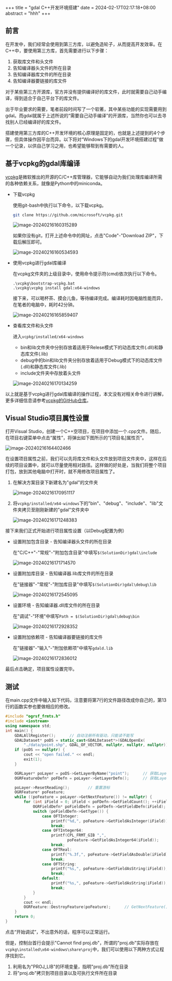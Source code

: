 +++
title = "gdal C++开发环境搭建"
date = 2024-02-17T02:17:18+08:00
abstract = "hhh"
+++

## 前言

在开发中，我们经常会使用到第三方库，以避免造轮子，从而提高开发效率。在C++中，要使用第三方库，首先需要进行以下步骤：

1. 获取库文件和头文件
2. 告知编译器头文件的所在目录
3. 告知编译器库文件的所在目录
4. 告知编译器要链接的库文件

对于某些第三方开源库，官方并没有提供编译好的库文件，此时就需要自己动手编译，得到适合于自己平台下的库文件。

出于毕业要求的需要，笔者前段时间写了一个软著，其中某些功能的实现需要用到gdal。而gdal就属于上述所说的“需要自己动手编译”的开源库，当然你也可以去寻找别人已经编译好的库文件。

搭建使用第三方库的C++开发环境的核心原理是固定的，也就是上述提到的4个步骤，但具体操作因平台而异。以下将对“Windows下的gdal开发环境搭建过程”做一个记录，以供自己学习之用，也希望能够帮到有需要的人。

## 基于vcpkg的gdal库编译

[vcpkg](https://learn.microsoft.com/zh-cn/vcpkg/get_started/overview)是微软推出的开源的C/C++库管理器，它能够自动为我们处理库编译所需的各种依赖关系，就像是Python中的miniconda。

- 下载vcpkg

  使用git-bash中执行以下命令，以下载vcpkg。

  ```bash
  git clone https://github.com/microsoft/vcpkg.git
  ```

  ![image-20240216160315289](images/image-20240216160315289-17081075063791.png)

  如果你没有git，打开上述命令中的网址，点击"Code"-"Download ZIP"，下载后解压即可。

  ![image-20240216160534593](images/image-20240216160534593-17081075063792.png)

- 使用vcpkg进行gdal库编译

  在vcpkg文件夹的上级目录中，使用命令提示符(cmd)依次执行以下命令。

  ```shell
  .\vcpkg\bootstrap-vcpkg.bat
  .\vcpkg\vcpkg install gdal:x64-windows
  ```

  接下来，可以喝杯茶、摸会儿鱼，等待编译完成。编译耗时因电脑性能而异，在笔者的电脑中，耗时42分钟。

  ![image-20240216165859407](images/image-20240216165859407-17081075063793.png)

- 查看库文件和头文件

  进入`vcpkg/installed/x64-windows`

  - bin和lib文件夹中分别存放着适用于Relese模式下的动态库文件(.dll)和静态库文件(.lib)
  - debug中的bin和lib文件夹分别存放着适用于Debug模式下的动态库文件(.dll)和静态库文件(.lib)
  - include文件夹中存放着头文件

  ![image-20240216170134259](images/image-20240216170134259-17081075063794.png)

以上就是基于vcpkg进行gdal库编译的操作过程，本文没有对相关命令进行讲解，更多详细信息请参考[vcpkg的GitHub仓库](https://github.com/microsoft/vcpkg)。

## Visual Studio项目属性设置

打开Visual Studio，创建一个C++空项目，在项目中添加一个.cpp文件。随后，在项目右键菜单中点击“属性”，将弹出如下图所示的“[项目名]属性页”。

![image-20240216164402466](images/image-20240216164402466-17081075063795.png)

在设置项目属性之前，我们可以先将库文件和头文件放到项目文件夹中，这样在后续的项目设置中，就可以尽量使用相对路径。这样做的好处是，当我们将整个项目打包，放到其他电脑中打开时，就不用修改项目属性了。

1. 在解决方案目录下新建名为"gdal"的文件夹

   ![image-20240216170951117](images/image-20240216170951117-17081075063806.png)

2. 将`vcpkg/installed/x64-windows`下的"bin"、"debug"、"include"、"lib"文件夹拷贝至刚刚新建的"gdal"文件夹中

   ![image-20240216171248383](images/image-20240216171248383-17081075063807.png)

接下来我们正式开始进行项目属性设置（以Debug配置为例）

- 设置附加包含目录 - 告知编译器头文件的所在目录

  在"C/C++"-"常规"-"附加包含目录"中填写`$(SolutionDir)gdal\include`

  ![image-20240216171714570](images/image-20240216171714570-17081075063808.png)

- 设置附加库目录 - 告知编译器.lib库文件的所在目录

  在"链接器"-"常规"-"附加库目录"中填写`$(SolutionDir)gdal\debug\lib`

  ![image-20240216172545095](images/image-20240216172545095-17081075063809.png)

- 设置环境 - 告知编译器.dll库文件的所在目录

  在"调试"-"环境"中填写`Path = $(SolutionDir)gdal\debug\bin`

  ![image-20240216172928352](images/image-20240216172928352-170810750638010.png)

- 设置附加依赖项 - 告知编译器要链接的库文件

  在"链接器"-"输入"-"附加依赖项"中填写`gdald.lib`

  ![image-20240216172836012](images/image-20240216172836012-170810750638011.png)

最后点击确定，项目属性设置完毕。

## 测试

在main.cpp文件中输入如下代码，注意要将第7行的文件路径改成你自己的，第13行的函数实参也要做相应的修改。

```cpp
#include "ogrsf_frmts.h"
#include <iostream>
using namespace std;
int main() {
    GDALAllRegister();		// 自动注册所有驱动，只能读不能写
    GDALDataset* poDS = static_cast<GDALDataset*>(GDALOpenEx(
        "./data/point.shp", GDAL_OF_VECTOR, nullptr, nullptr, nullptr));	// 创建Dataset
    if (poDS == nullptr) {
        cout << "open failed." << endl;
        exit(1);
    }

    OGRLayer* poLayer = poDS->GetLayerByName("point");		// 获取Layer，shapefile格式的LayerName就是文件名
    OGRFeatureDefn* poFDefn = poLayer->GetLayerDefn();		// 获取Layer的定义（包含Geometry和Field的定义）

    poLayer->ResetReading();		// 重置游标
    OGRFeature* poFeature;
    while ((poFeature = poLayer->GetNextFeature()) != nullptr) {		// 输出Layer中所有Feature的字段值
        for (int iField = 0; iField < poFDefn->GetFieldCount(); ++iField) {
            OGRFieldDefn* poFieldDefn = poFDefn->GetFieldDefn(iField);
            switch (poFieldDefn->GetType()) {
                case OFTInteger:
                    printf("%d,", poFeature->GetFieldAsInteger(iField));
                    break;
                case OFTInteger64:
                    printf(CPL_FRMT_GIB ",",
                           poFeature->GetFieldAsInteger64(iField));
                    break;
                case OFTReal:
                    printf("%.3f,", poFeature->GetFieldAsDouble(iField));
                    break;
                case OFTString:
                    printf("%s,", poFeature->GetFieldAsString(iField));
                    break;
                default:
                    printf("%s,", poFeature->GetFieldAsString(iField));
                    break;
            }
        }
        cout << endl;
        OGRFeature::DestroyFeature(poFeature);		// GetNextFeature()返回的似乎是一个对象的拷贝，因此需要自行销毁
    }
    return 0;
}
```

点击“开始调试”，不出意外的话，程序可以正常运行。

但是，控制台首行会提示"Cannot find proj.db"，所谓的"proj.db"实际存放在`vcpkg\installed\x64-windows\share\proj`中，我们可以使用以下两种方式让程序找到它。

1. 利用名为"PROJ_LIB"的环境变量，指明"proj.db"所在目录
2. 将"proj.db"拷贝到项目目录以及可执行文件所在目录
